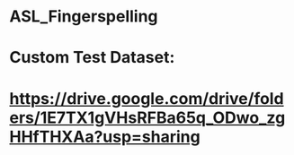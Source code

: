 # ASL_Fingerspelling

#
#
#
# Custom Test Dataset:
#
# https://drive.google.com/drive/folders/1E7TX1gVHsRFBa65q_ODwo_zgHHfTHXAa?usp=sharing
